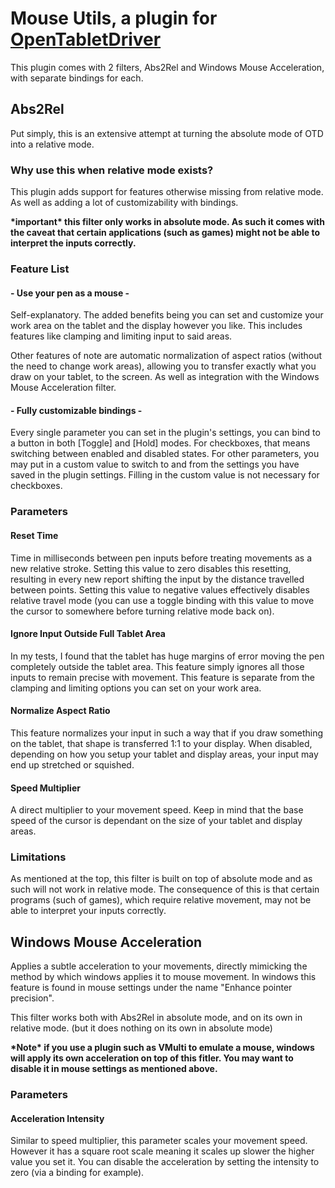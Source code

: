 # Mouse Utils, a plugin for [OpenTabletDriver](https://github.com/OpenTabletDriver/OpenTabletDriver)

This plugin comes with 2 filters, Abs2Rel and Windows Mouse Acceleration, with separate bindings for each.

## Abs2Rel
Put simply, this is an extensive attempt at turning the absolute mode of OTD into a relative mode.

### Why use this when relative mode exists?
This plugin adds support for features otherwise missing from relative mode. As well as adding a lot of customizability with bindings.

**\*important\* this filter only works in absolute mode. As such it comes with the caveat that certain applications (such as games) might not be able to interpret the inputs correctly.**

### Feature List

#### - Use your pen as a mouse -
Self-explanatory. The added benefits being you can set and customize your work area on the tablet and the display however you like. This includes features like clamping and limiting input to said areas.

Other features of note are automatic normalization of aspect ratios (without the need to change work areas), allowing you to transfer exactly what you draw on your tablet, to the screen. As well as integration with the Windows Mouse Acceleration filter.

#### - Fully customizable bindings -
Every single parameter you can set in the plugin's settings, you can bind to a button in both [Toggle] and [Hold] modes. For checkboxes, that means switching between enabled and disabled states. For other parameters, you may put in a custom value to switch to and from the settings you have saved in the plugin settings. Filling in the custom value is not necessary for checkboxes.

### Parameters
#### Reset Time
Time in milliseconds between pen inputs before treating movements as a new relative stroke. Setting this value to zero disables this resetting, resulting in every new report shifting the input by the distance travelled between points. Setting this value to negative values effectively disables relative travel mode (you can use a toggle binding with this value to move the cursor to somewhere before turning relative mode back on).

#### Ignore Input Outside Full Tablet Area
In my tests, I found that the tablet has huge margins of error moving the pen completely outside the tablet area. This feature simply ignores all those inputs to remain precise with movement. This feature is separate from the clamping and limiting options you can set on your work area.

#### Normalize Aspect Ratio
This feature normalizes your input in such a way that if you draw something on the tablet, that shape is transferred 1:1 to your display. When disabled, depending on how you setup your tablet and display areas, your input may end up stretched or squished.

#### Speed Multiplier
A direct multiplier to your movement speed. Keep in mind that the base speed of the cursor is dependant on the size of your tablet and display areas.

### Limitations
As mentioned at the top, this filter is built on top of absolute mode and as such will not work in relative mode. The consequence of this is that certain programs (such of games), which require relative movement, may not be able to interpret your inputs correctly.

## Windows Mouse Acceleration
Applies a subtle acceleration to your movements, directly mimicking the method by which windows applies it to mouse movement. In windows this feature is found in mouse settings under the name "Enhance pointer precision". 

This filter works both with Abs2Rel in absolute mode, and on its own in relative mode. (but it does nothing on its own in absolute mode)

**\*Note\* if you use a plugin such as VMulti to emulate a mouse, windows will apply its own acceleration on top of this fitler. You may want to disable it in mouse settings as mentioned above.**

### Parameters
#### Acceleration Intensity
Similar to speed multiplier, this parameter scales your movement speed. However it has a square root scale meaning it scales up slower the higher value you set it. You can disable the acceleration by setting the intensity to zero (via a binding for example).
